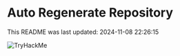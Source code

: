 # Auto Regenerate Repository

This README was last updated: 2024-11-08 22:26:15

 ![TryHackMe](https://tryhackme.com/badge/533634)